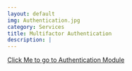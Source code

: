 ```yaml
---
layout: default
img: Authentication.jpg
category: Services
title: Multifactor Authentication
description: |
---
```

 [Click Me to go to Authentication Module](modules/multifactor-auth)
